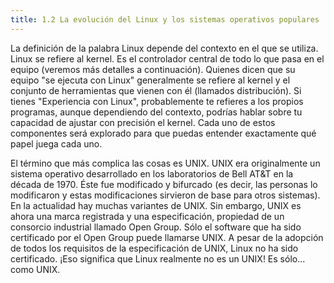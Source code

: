 ```yaml
---
title: 1.2 La evolución del Linux y los sistemas operativos populares
---
```


La definición de la palabra Linux depende del contexto en el que se utiliza. Linux se refiere al kernel. Es el controlador central de todo lo que pasa en el equipo (veremos más detalles a continuación). Quienes dicen que su equipo "se ejecuta con Linux" generalmente se refiere al kernel y el conjunto de herramientas que vienen con él (llamados distribución). Si tienes "Experiencia con Linux", probablemente te refieres a los propios programas, aunque dependiendo del contexto, podrías hablar sobre tu capacidad de ajustar con precisión el kernel. Cada uno de estos componentes será explorado para que puedas entender exactamente qué papel juega cada uno.

El término que más complica las cosas es UNIX. UNIX era originalmente un sistema operativo desarrollado en los laboratorios de Bell AT&T en la década de 1970. Éste fue modificado y bifurcado (es decir, las personas lo modificaron y estas modificaciones sirvieron de base para otros sistemas). En la actualidad hay muchas variantes de UNIX. Sin embargo, UNIX es ahora una marca registrada y una especificación, propiedad de un consorcio industrial llamado Open Group. Sólo el software que ha sido certificado por el Open Group puede llamarse UNIX. A pesar de la adopción de todos los requisitos de la especificación de UNIX, Linux no ha sido certificado. ¡Eso significa que Linux realmente no es un UNIX! Es sólo... como UNIX.

